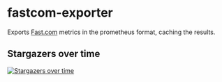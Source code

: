 # fastcom-exporter

Exports [Fast.com](https://fast.com) metrics in the prometheus format, caching the results.

## Stargazers over time

[![Stargazers over time](https://starchart.cc/caarlos0/fastcom-exporter.svg)](https://starchart.cc/caarlos0/fastcom-exporter)
